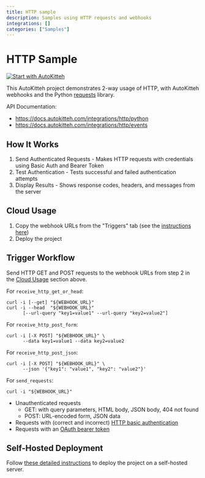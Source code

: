 ```yaml
---
title: HTTP sample
description: Samples using HTTP requests and webhooks
integrations: []
categories: ["Samples"]
---
```


# HTTP Sample

[![Start with AutoKitteh](https://autokitteh.com/assets/autokitteh-badge.svg)](https://app.autokitteh.cloud/template?template-name=samples/http)

This AutoKitteh project demonstrates 2-way usage of HTTP, with AutoKitteh
webhooks and the Python [requests](https://requests.readthedocs.io/) library.

API Documentation:

- https://docs.autokitteh.com/integrations/http/python
- https://docs.autokitteh.com/integrations/http/events

## How It Works

1. Send Authenticated Requests - Makes HTTP requests with credentials using Basic Auth and Bearer Token
2. Test Authentication - Tests successful and failed authentication attempts
3. Display Results - Shows response codes, headers, and messages from the server

## Cloud Usage

1. Copy the webhook URLs from the "Triggers" tab (see the [instructions here](https://docs.autokitteh.com/get_started/deployment#webhook-urls))
2. Deploy the project

## Trigger Workflow

Send HTTP GET and POST requests to the webhook URLs from step 2 in the [Cloud Usage](#cloud-usage) section above.

For `receive_http_get_or_head`:

```shell
curl -i [--get] "${WEBHOOK_URL}"
curl -i --head  "${WEBHOOK_URL}"
      [--url-query "key1=value1" --url-query "key2=value2"]
```

For `receive_http_post_form`:

```shell
curl -i [-X POST] "${WEBHOOK_URL}" \
      --data key1=value1 --data key2=value2
```

For `receive_http_post_json`:

```shell
curl -i [-X POST] "${WEBHOOK_URL}" \
      --json '{"key1": "value1", "key2": "value2"}'
```

For `send_requests`:

```shell
curl -i "${WEBHOOK_URL}"
```

- Unauthenticated requests
  - GET: with query parameters, HTML body, JSON body, 404 not found
  - POST: URL-encoded form, JSON data
- Requests with (correct and incorrect)
  [HTTP basic authentication](https://datatracker.ietf.org/doc/html/rfc7617)
- Requests with an
  [OAuth bearer token](https://datatracker.ietf.org/doc/html/rfc6750)

## Self-Hosted Deployment

Follow [these detailed instructions](https://docs.autokitteh.com/get_started/deployment) to deploy the project on a self-hosted server.
